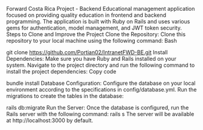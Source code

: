 Forward Costa Rica Project - Backend
Educational management application focused on providing quality education in frontend and backend programming. The application is built with Ruby on Rails and uses various gems for authentication, model management, and JWT token security.
Steps to Clone and Improve the Project
Clone the Repository:
Clone this repository to your local machine using the following command:
Bash

git clone https://github.com/Portian02/IntranetFWD-BE.git
Install Dependencies:
Make sure you have Ruby and Rails installed on your system.
Navigate to the project directory and run the following command to install the project dependencies:
Copy code

bundle install
Database Configuration:
Configure the database on your local environment according to the specifications in config/database.yml.
Run the migrations to create the tables in the database:

rails db:migrate
Run the Server:
Once the database is configured, run the Rails server with the following command:
rails s
The server will be available at http://localhost:3000 by default.
